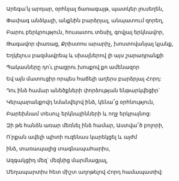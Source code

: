 Արեգա՛կ արդար, օրհնյալ ճառագայթ, պատկեր լուսեղեն,

Փափագ անձկալի, անքնին բարձրյալ, անպատում զորեղ,

Բարու բերկրություն, հուսատու տեսիլ, գովյալ երկնավոր,

Թագավոր փառաց, Քրիստոս արարիչ, խոստովանյալ կյանք,

Եղկելուս բազմավրեպ և սխալներով լի այս շարադրանքի

Պակասները դո՛ւ լրացրու խոսքով քո ամենազոր

Եվ այն մատուցիր որպես հաճելի աղերս բարձրյալ Հորդ:

Դու ինձ համար անեծքների փորձության ենթարկվեցիր՝

Կերպարանքովդ նմանվելով ինձ, կենա՜ց օրհնություն,

Բարեխնամ տեսուչ երկնայինների և ողջ երկրայնոց:

Զի թե հանձն առար մեռնել ինձ համար, Աստվա՜ծ բոլորի,

Ո՛րքան ավելի պիտի ուզենաս կարեկցել և այժմ

ինձ, տառապալից տագնապահարիս,

Ազգակցիդ մեզ՝ մեզնից մարմնացյալ,

Մեղապարտիս հետ միշտ աղոթելով Հորդ համապատիվ: